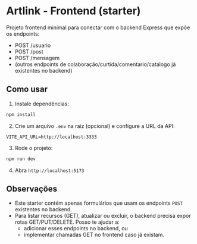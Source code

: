 # Artlink - Frontend (starter)

Projeto frontend minimal para conectar com o backend Express que expõe os endpoints:
- POST /usuario
- POST /post
- POST /mensagem
- (outros endpoints de colaboração/curtida/comentario/catalogo já existentes no backend)

## Como usar

1. Instale dependências:
```bash
npm install
```

2. Crie um arquivo `.env` na raiz (opcional) e configure a URL da API:
```
VITE_API_URL=http://localhost:3333
```

3. Rode o projeto:
```bash
npm run dev
```

4. Abra `http://localhost:5173`

## Observações
- Este starter contém apenas formulários que usam os endpoints `POST` existentes no backend.
- Para listar recursos (GET), atualizar ou excluir, o backend precisa expor rotas GET/PUT/DELETE. Posso te ajudar a:
  - adicionar esses endpoints no backend, ou
  - implementar chamadas GET no frontend caso já existam.

